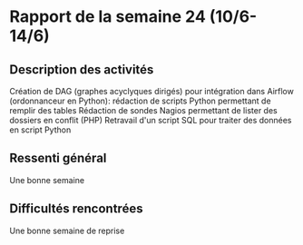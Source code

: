 # Rapport de la semaine 24 (10/6-14/6)

## Description des activités
Création de DAG (graphes acyclyques dirigés) pour intégration dans Airflow (ordonnanceur en Python): rédaction de scripts Python permettant de remplir des tables
Rédaction de sondes Nagios permettant de lister des dossiers en conflit (PHP)
Retravail d'un script SQL pour traiter des données en script Python

## Ressenti général
Une bonne semaine

## Difficultés rencontrées
Une bonne semaine de reprise

